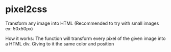 # pixel2css
Transform any image into HTML (Recommended to try with small images ex: 50x50px)

How it works:
  The function will transform every pixel of the given image into a HTML div. Giving to it the same color and position
